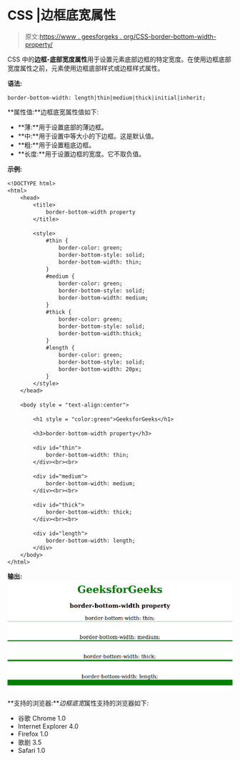 # CSS |边框底宽属性

> 原文:[https://www . geesforgeks . org/CSS-border-bottom-width-property/](https://www.geeksforgeeks.org/css-border-bottom-width-property/)

CSS 中的**边框-底部宽度属性**用于设置元素底部边框的特定宽度。在使用边框底部宽度属性之前，元素使用边框底部样式或边框样式属性。

**语法:**

```
border-bottom-width: length|thin|medium|thick|initial|inherit;
```

**属性值:**边框底宽属性值如下:

*   **薄:**用于设置底部的薄边框。
*   **中:**用于设置中等大小的下边框。这是默认值。
*   **粗:**用于设置粗底边框。
*   **长度:**用于设置边框的宽度。它不取负值。

**示例:**

```
<!DOCTYPE html>
<html>
    <head>
        <title>
            border-bottom-width property
        </title>

        <style>
            #thin {
                border-color: green;
                border-bottom-style: solid;
                border-bottom-width: thin;
            }
            #medium {
                border-color: green;
                border-bottom-style: solid;
                border-bottom-width: medium;
            }
            #thick {
                border-color: green;
                border-bottom-style: solid;
                border-bottom-width:thick;
            }
            #length {
                border-color: green;
                border-bottom-style: solid;
                border-bottom-width: 20px;
            }
        </style>
    </head>

    <body style = "text-align:center">

        <h1 style = "color:green">GeeksforGeeks</h1>

        <h3>border-bottom-width property</h3>

        <div id="thin">
            border-bottom-width: thin;
        </div><br><br>

        <div id="medium">
            border-bottom-width: medium;
        </div><br><br>

        <div id="thick">
            border-bottom-width: thick;
        </div><br><br>

        <div id="length">
            border-bottom-width: length;
        </div>
    </body>
</html>                                
```

**输出:**
![](img/a7a0f3eac09641ed9c085ee60439e83f.png)

**支持的浏览器:***边框底宽*属性支持的浏览器如下:

*   谷歌 Chrome 1.0
*   Internet Explorer 4.0
*   Firefox 1.0
*   歌剧 3.5
*   Safari 1.0
